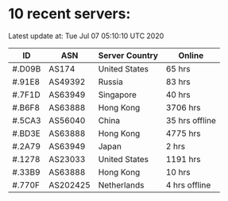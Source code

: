 # 10 recent servers:

Latest update at: Tue Jul 07 05:10:10 UTC 2020

| ID | ASN | Server Country | Online |
| -- | --- | -------------- | ------ |
| #.D09B | AS174 | United States | 65 hrs |
| #.91E8 | AS49392 | Russia | 83 hrs |
| #.7F1D | AS63949 | Singapore | 40 hrs |
| #.B6F8 | AS63888 | Hong Kong | 3706 hrs |
| #.5CA3 | AS56040 | China | 35 hrs offline |
| #.BD3E | AS63888 | Hong Kong | 4775 hrs |
| #.2A79 | AS63949 | Japan | 2 hrs |
| #.1278 | AS23033 | United States | 1191 hrs |
| #.33B9 | AS63888 | Hong Kong | 10 hrs |
| #.770F | AS202425 | Netherlands | 4 hrs offline |

